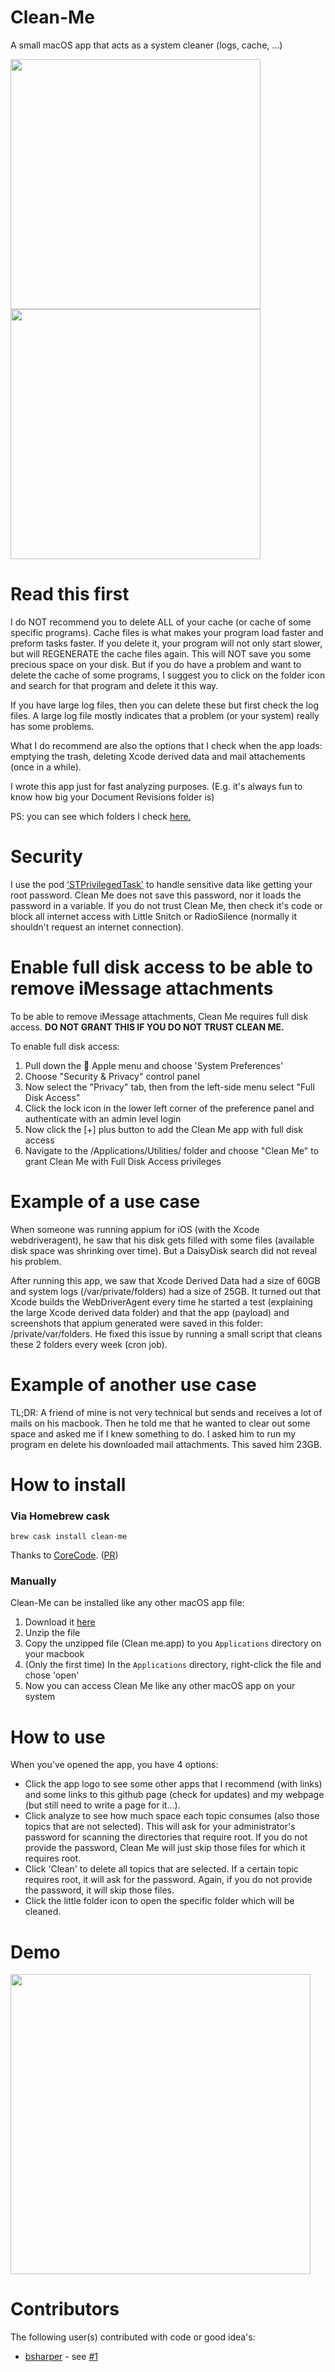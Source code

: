 # Clean-Me
A small macOS app that acts as a system cleaner (logs, cache, ...)

<img src="https://github.com/Kevin-De-Koninck/Clean-Me/blob/master/ReadMe%20Resources/Cleam-Me-image1.png?raw=true" width="400" /><img src="https://github.com/Kevin-De-Koninck/Clean-Me/blob/master/ReadMe%20Resources/Cleam-Me-image2.png?raw=true" width="400" />

# Read this first

I do NOT recommend you to delete ALL of your cache (or cache of some specific programs). Cache files is what makes your program load faster and preform tasks faster. If you delete it, your program will not only start slower, but will REGENERATE the cache files again. This will NOT save you some precious space on your disk.
But if you do have a problem and want to delete the cache of some programs, I suggest you to click on the folder icon and search for that program and delete it this way.

If you have large log files, then you can delete these but first check the log files. A large log file mostly indicates that a problem (or your system) really has some problems.

What I do recommend are also the options that I check when the app loads: emptying the trash, deleting Xcode derived data and mail attachements (once in a while).

I wrote this app just for fast analyzing purposes. (E.g. it's always fun to know how big your Document Revisions folder is)

PS: you can see which folders I check [here.](https://github.com/Kevin-De-Koninck/Clean-Me/blob/master/Clean%20Me/Paths.swift#L11)

# Security

I use the pod ['STPrivilegedTask'](https://github.com/sveinbjornt/STPrivilegedTask) to handle sensitive data like getting your root password. Clean Me does not save this password, nor it loads the password in a variable. If you do not trust Clean Me, then check it's code or block all internet access with Little Snitch or RadioSilence (normally it shouldn't request an internet connection).

# Enable full disk access to be able to remove iMessage attachments

To be able to remove iMessage attachments, Clean Me requires full disk access. **DO NOT GRANT THIS IF YOU DO NOT TRUST CLEAN ME.**

To enable full disk access:
1. Pull down the  Apple menu and choose 'System Preferences'
2. Choose "Security & Privacy" control panel
3. Now select the "Privacy" tab, then from the left-side menu select "Full Disk Access"
4. Click the lock icon in the lower left corner of the preference panel and authenticate with an admin level login
5. Now click the [+] plus button to add the Clean Me app with full disk access
6. Navigate to the /Applications/Utilities/ folder and choose "Clean Me" to grant Clean Me with Full Disk Access privileges


# Example of a use case
When someone was running appium for iOS (with the Xcode webdriveragent), he saw that his disk gets filled with some files (available disk space was shrinking over time). But a DaisyDisk search did not reveal his problem.

After running this app, we saw that Xcode Derived Data had a size of 60GB and system logs (/var/private/folders) had a size of 25GB.
It turned out that Xcode builds the WebDriverAgent every time he started a test (explaining the large Xcode derived data folder) and that the app (payload) and screenshots that appium generated were saved in this folder: /private/var/folders. He fixed this issue by running a small script that cleans these 2 folders every week (cron job).

# Example of another use case
TL;DR: A friend of mine is not very technical but sends and receives a lot of mails on his macbook. Then he told me that he wanted to clear out some space and asked me if I knew something to do. I asked him to run my program en delete his downloaded mail attachments. This saved him 23GB.

# How to install

### Via Homebrew cask
```
brew cask install clean-me
```
Thanks to [CoreCode](https://github.com/core-code). ([PR](https://github.com/Homebrew/homebrew-cask/pull/62983#event-2326981628))

### Manually
Clean-Me can be installed like any other macOS app file:
1. Download it [here](https://github.com/Kevin-De-Koninck/Clean-Me/releases/download/v1.2.0/Clean.Me.app.zip)
2. Unzip the file
3. Copy the unzipped file (Clean me.app) to you `Applications` directory on your macbook
4. (Only the first time) In the `Applications` directory, right-click the file and chose 'open'
5. Now you can access Clean Me like any other macOS app on your system

# How to use
When you've opened the app, you have 4 options:
- Click the app logo to see some other apps that I recommend (with links) and some links to this github page (check for updates) and my webpage (but still need to write a page for it...).
- Click analyze to see how much space each topic consumes (also those topics that are not selected). This will ask for your administrator's password for scanning the directories that require root. If you do not provide the password, Clean Me will just skip those files for which it requires root.
- Click 'Clean' to delete all topics that are selected. If a certain topic requires root, it will ask for the password. Again, if you do not provide the password, it will skip those files.
- Click the little folder icon to open the specific folder which will be cleaned.

# Demo
<img src="https://github.com/Kevin-De-Koninck/Clean-Me/blob/master/ReadMe%20Resources/demo.gif?raw=true" width="480px" />

# Contributors
The following user(s) contributed with code or good idea's:
- [bsharper](https://github.com/bsharper) - see [#1](https://github.com/Kevin-De-Koninck/Clean-Me/issues/1)

